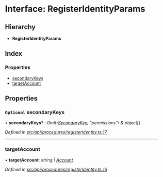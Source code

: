 # Interface: RegisterIdentityParams

## Hierarchy

* **RegisterIdentityParams**

## Index

### Properties

* [secondaryKeys](registeridentityparams.md#optional-secondarykeys)
* [targetAccount](registeridentityparams.md#targetaccount)

## Properties

### `Optional` secondaryKeys

• **secondaryKeys**? : *Omit‹[SecondaryKey](secondarykey.md), "permissions"› & object[]*

*Defined in [src/api/procedures/registerIdentity.ts:17](https://github.com/PolymathNetwork/polymesh-sdk/blob/da0f7fd7/src/api/procedures/registerIdentity.ts#L17)*

___

###  targetAccount

• **targetAccount**: *string | [Account](../classes/account.md)*

*Defined in [src/api/procedures/registerIdentity.ts:16](https://github.com/PolymathNetwork/polymesh-sdk/blob/da0f7fd7/src/api/procedures/registerIdentity.ts#L16)*
